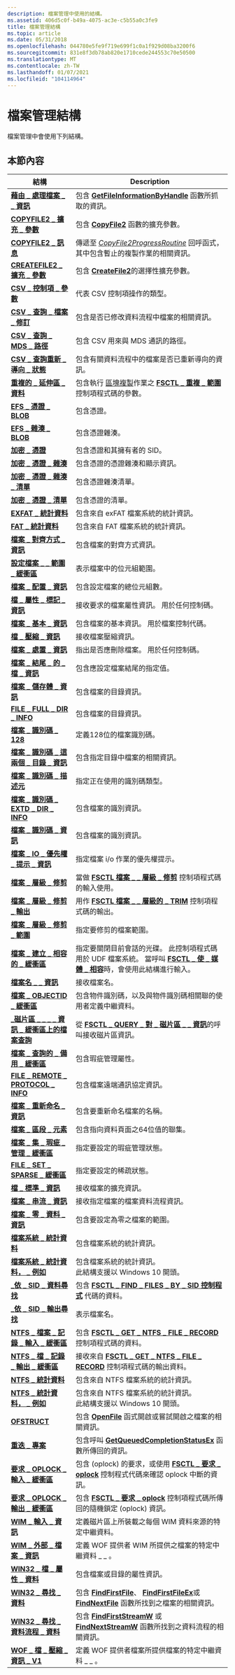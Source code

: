 ```yaml
---
description: 檔案管理中使用的結構。
ms.assetid: 406d5c0f-b49a-4075-ac3e-c5b55a0c3fe9
title: 檔案管理結構
ms.topic: article
ms.date: 05/31/2018
ms.openlocfilehash: 044780e5fe9f719e699f1c0a1f929d08ba3200f6
ms.sourcegitcommit: 831e8f3db78ab820e1710cede244553c70e50500
ms.translationtype: MT
ms.contentlocale: zh-TW
ms.lasthandoff: 01/07/2021
ms.locfileid: "104114964"
---
```

# <a name="file-management-structures"></a>檔案管理結構

檔案管理中會使用下列結構。

## <a name="in-this-section"></a>本節內容



| 結構                                                                                         | Description                                                                                                                                                                                                                          |
|---------------------------------------------------------------------------------------------------|--------------------------------------------------------------------------------------------------------------------------------------------------------------------------------------------------------------------------------------|
| [**藉由 \_ 處理檔案 \_ \_ 資訊**](/windows/desktop/api/FileAPI/ns-fileapi-by_handle_file_information)<br/>                | 包含 [**GetFileInformationByHandle**](/windows/desktop/api/FileAPI/nf-fileapi-getfileinformationbyhandle) 函數所抓取的資訊。<br/>                                                                                                        |
| [**COPYFILE2 \_ 擴充 \_ 參數**](/windows/desktop/api/WinBase/ns-winbase-copyfile2_extended_parameters)<br/>               | 包含 [**CopyFile2**](/windows/desktop/api/WinBase/nf-winbase-copyfile2) 函數的擴充參數。<br/>                                                                                                                                             |
| [**COPYFILE2 \_ 訊息**](/windows/desktop/api/WinBase/ns-winbase-copyfile2_message)<br/>                                        | 傳遞至 [*CopyFile2ProgressRoutine*](/windows/desktop/api/WinBase/nc-winbase-pcopyfile2_progress_routine) 回呼函式，其中包含暫止的複製作業的相關資訊。<br/>                                                                               |
| [**CREATEFILE2 \_ 擴充 \_ 參數**](/windows/desktop/api/FileAPI/ns-fileapi-createfile2_extended_parameters)<br/>           | 包含 [**CreateFile2**](/windows/desktop/api/FileAPI/nf-fileapi-createfile2)的選擇性擴充參數。<br/>                                                                                                                                             |
| [**CSV \_ 控制項 \_ 參數**](/windows/desktop/api/WinIoCtl/ns-winioctl-csv_control_param)<br/>                                       | 代表 CSV 控制項操作的類型。<br/>                                                                                                                                                                               |
| [**CSV \_ 查詢 \_ 檔案 \_ 修訂**](/windows/desktop/api/WinIoCtl/ns-winioctl-csv_query_file_revision)<br/>                          | 包含是否已修改資料流程中檔案的相關資訊。<br/>                                                                                                                                                  |
| [**CSV \_ 查詢 \_ MDS \_ 路徑**](/windows/desktop/api/WinIoCtl/ns-winioctl-csv_query_mds_path)<br/>                                    | 包含 CSV 用來與 MDS 通訊的路徑。<br/>                                                                                                                                                          |
| [**CSV \_ 查詢重新 \_ 導向 \_ 狀態**](/windows/desktop/api/WinIoCtl/ns-winioctl-csv_query_redirect_state)<br/>                        | 包含有關資料流程中的檔案是否已重新導向的資訊。<br/>                                                                                                                                                |
| [**重複的 \_ 延伸區 \_ 資料**](/windows/desktop/api/WinIoCtl/ns-winioctl-duplicate_extents_data)<br/>                             | 包含執行 [區塊複製](block-cloning.md)作業之 [**FSCTL \_ 重複 \_ 範圍**](/windows/win32/api/winioctl/ni-winioctl-fsctl_duplicate_extents_to_file)控制項程式碼的參數。<br/>                                             |
| [**EFS \_ 憑證 \_ BLOB**](/windows/win32/api/winefs/ns-winefs-efs_certificate_blob)<br/>                             | 包含憑證。<br/>                                                                                                                                                                                                   |
| [**EFS \_ 雜湊 \_ BLOB**](/windows/desktop/api/Winefs/ns-winefs-efs_hash_blob)<br/>                                           | 包含憑證雜湊。<br/>                                                                                                                                                                                              |
| [**加密 \_ 憑證**](/windows/desktop/api/Winefs/ns-winefs-encryption_certificate)<br/>                          | 包含憑證和其擁有者的 SID。<br/>                                                                                                                                                                          |
| [**加密 \_ 憑證 \_ 雜湊**](/windows/desktop/api/WinEfs/ns-winefs-encryption_certificate_hash)<br/>               | 包含憑證的憑證雜湊和顯示資訊。<br/>                                                                                                                                                  |
| [**加密 \_ 憑證 \_ 雜湊 \_ 清單**](/windows/desktop/api/WinEfs/ns-winefs-encryption_certificate_hash_list)<br/>    | 包含憑證雜湊清單。<br/>                                                                                                                                                                                    |
| [**加密 \_ 憑證 \_ 清單**](/windows/desktop/api/WinEfs/ns-winefs-encryption_certificate_list)<br/>               | 包含憑證的清單。<br/>                                                                                                                                                                                          |
| [**EXFAT \_ 統計資料**](/windows/desktop/api/WinIoCtl/ns-winioctl-exfat_statistics)<br/>                                          | 包含來自 exFAT 檔案系統的統計資訊。<br/>                                                                                                                                                              |
| [**FAT \_ 統計資料**](/windows/desktop/api/WinIoCtl/ns-winioctl-fat_statistics)<br/>                                          | 包含來自 FAT 檔案系統的統計資訊。<br/>                                                                                                                                                                |
| [**檔案 \_ 對齊方式 \_ 資訊**](/windows/desktop/api/WinBase/ns-winbase-file_alignment_info)<br/>                                   | 包含檔案的對齊方式資訊。<br/>                                                                                                                                                                                |
| [**設定檔案 \_ \_ 範圍 \_ 緩衝區**](/windows/desktop/api/WinIoCtl/ns-winioctl-file_allocated_range_buffer)<br/>              | 表示檔案中的位元組範圍。<br/>                                                                                                                                                                                     |
| [**檔案 \_ 配置 \_ 資訊**](/windows/desktop/api/WinBase/ns-winbase-file_allocation_info)<br/>                                 | 包含設定檔案的總位元組數。<br/>                                                                                                                                                   |
| [**檔 \_ 屬性 \_ 標記 \_ 資訊**](/windows/desktop/api/WinBase/ns-winbase-file_attribute_tag_info)<br/>                          | 接收要求的檔案屬性資訊。 用於任何控制碼。<br/>                                                                                                                                                  |
| [**檔案 \_ 基本 \_ 資訊**](/windows/desktop/api/WinBase/ns-winbase-file_basic_info)<br/>                                           | 包含檔案的基本資訊。 用於檔案控制代碼。<br/>                                                                                                                                                         |
| [**檔 \_ 壓縮 \_ 資訊**](/windows/desktop/api/WinBase/ns-winbase-file_compression_info)<br/>                               | 接收檔案壓縮資訊。<br/>                                                                                                                                                                                    |
| [**檔案 \_ 處置 \_ 資訊**](/windows/desktop/api/WinBase/ns-winbase-file_disposition_info)<br/>                               | 指出是否應刪除檔案。 用於任何控制碼。<br/>                                                                                                                                                         |
| [**檔案 \_ 結尾 \_ 的 \_ 檔 \_ 資訊**](/windows/desktop/api/WinBase/ns-winbase-file_end_of_file_info)<br/>                             | 包含應設定檔案結尾的指定值。 <br/>                                                                                                                                                 |
| [**檔案 \_ 儲存體 \_ 資訊**](/windows/desktop/api/WinBase/ns-winbase-file_storage_info)<br/>                                       | 包含檔案的目錄資訊。<br/>                                                                                                                                                                                |
| [**FILE \_ FULL \_ DIR \_ INFO**](/windows/desktop/api/WinBase/ns-winbase-file_full_dir_info)<br/>                                    | 包含檔案的目錄資訊。<br/>                                                                                                                                                                                |
| [**檔案 \_ 識別碼 \_ 128**](/windows/win32/api/winnt/ns-winnt-file_id_128)<br/>                                               | 定義128位的檔案識別碼。<br/>                                                                                                                                                                                        |
| [**檔案 \_ 識別碼 \_ 這兩個 \_ 目錄 \_ 資訊**](/windows/desktop/api/WinBase/ns-winbase-file_id_both_dir_info)<br/>                             | 包含指定目錄中檔案的相關資訊。<br/>                                                                                                                                                              |
| [**檔案 \_ 識別碼 \_ 描述元**](/windows/desktop/api/WinBase/ns-winbase-file_id_descriptor)<br/>                                     | 指定正在使用的識別碼類型。<br/>                                                                                                                                                                              |
| [**檔案 \_ 識別碼 \_ EXTD \_ DIR \_ INFO**](/windows/desktop/api/WinBase/ns-winbase-file_id_extd_dir_info)<br/>                             | 包含檔案的識別資訊。<br/>                                                                                                                                                                           |
| [**檔案 \_ 識別碼 \_ 資訊**](/windows/desktop/api/WinBase/ns-winbase-file_id_info)<br/>                                                 | 包含檔案的識別資訊。<br/>                                                                                                                                                                           |
| [**檔案 \_ IO \_ 優先權 \_ 提示 \_ 資訊**](/windows/desktop/api/WinBase/ns-winbase-file_io_priority_hint_info)<br/>                   | 指定檔案 i/o 作業的優先權提示。<br/>                                                                                                                                                                     |
| [**檔案 \_ 層級 \_ 修剪**](/windows/desktop/api/WinIoCtl/ns-winioctl-file_level_trim)<br/>                                           | 當做 [**FSCTL 檔案 \_ \_ 層級 \_ 修剪**](/windows/win32/api/winioctl/ni-winioctl-fsctl_file_level_trim) 控制項程式碼的輸入使用。<br/>                                                                                                                              |
| [**檔案 \_ 層級 \_ 修剪 \_ 輸出**](/windows/desktop/api/WinIoCtl/ns-winioctl-file_level_trim_output)<br/>                            | 用作 [**FSCTL 檔案 \_ \_ 層級的 \_ TRIM**](/windows/win32/api/winioctl/ni-winioctl-fsctl_file_level_trim) 控制項程式碼的輸出。<br/>                                                                                                                             |
| [**檔案 \_ 層級 \_ 修剪 \_ 範圍**](/windows/desktop/api/WinIoCtl/ns-winioctl-file_level_trim_range)<br/>                              | 指定要修剪的檔案範圍。<br/>                                                                                                                                                                        |
| [**檔案 \_ 建立 \_ 相容的 \_ 緩衝區**](/windows/desktop/api/WinIoCtl/ns-winioctl-file_make_compatible_buffer)<br/>                  | 指定要關閉目前會話的光碟。 此控制項程式碼用於 UDF 檔案系統。 當呼叫 [**FSCTL \_ 使 \_ 媒體 \_ 相容**](/windows/win32/api/winioctl/ni-winioctl-fsctl_make_media_compatible)時，會使用此結構進行輸入。<br/> |
| [**檔案名 \_ \_ 資訊**](/windows/desktop/api/WinBase/ns-winbase-file_name_info)<br/>                                             | 接收檔案名。<br/>                                                                                                                                                                                                   |
| [**檔案 \_ OBJECTID \_ 緩衝區**](/windows/desktop/api/WinIoCtl/ns-winioctl-file_objectid_buffer)<br/>                             | 包含物件識別碼，以及與物件識別碼相關聯的使用者定義中繼資料。<br/>                                                                                                                            |
| [**\_磁片區 \_ \_ \_ \_ 資訊 \_ 緩衝區上的檔案查詢**](/windows/desktop/api/WinIoCtl/ns-winioctl-file_query_on_disk_vol_info_buffer)<br/> | 從 [**FSCTL \_ QUERY \_ 對 \_ 磁片區 \_ \_ 資訊**](/windows/win32/api/winioctl/ni-winioctl-fsctl_query_on_disk_volume_info)的呼叫接收磁片區資訊。<br/>                                                                                           |
| [**檔案 \_ 查詢的 \_ 備用 \_ 緩衝區**](/windows/desktop/api/WinIoCtl/ns-winioctl-file_query_sparing_buffer)<br/>                      | 包含瑕疵管理屬性。<br/>                                                                                                                                                                                    |
| [**FILE \_ REMOTE \_ PROTOCOL \_ INFO**](/windows/desktop/api/WinBase/ns-winbase-file_remote_protocol_info)<br/>               | 包含檔案遠端通訊協定資訊。<br/>                                                                                                                                                                                |
| [**檔案 \_ 重新命名 \_ 資訊**](/windows/desktop/api/WinBase/ns-winbase-file_rename_info)<br/>                                         | 包含要重新命名檔案的名稱。<br/>                                                                                                                                                                    |
| [**檔案 \_ 區段 \_ 元素**](/windows/desktop/api/WinNT/ns-winnt-_file_segment_element)<br/>                                 | 包含指向資料頁面之64位值的聯集。<br/>                                                                                                                                                         |
| [**檔案 \_ 集 \_ 瑕疵 \_ 管理 \_ 緩衝區**](/windows/desktop/api/WinIoCtl/ns-winioctl-file_set_defect_mgmt_buffer)<br/>                 | 指定要設定的瑕疵管理狀態。<br/>                                                                                                                                                                          |
| [**FILE \_ SET \_ SPARSE \_ 緩衝區**](/windows/desktop/api/WinIoCtl/ns-winioctl-file_set_sparse_buffer)<br/>                            | 指定要設定的稀疏狀態。<br/>                                                                                                                                                                                     |
| [**檔 \_ 標準 \_ 資訊**](/windows/desktop/api/WinBase/ns-winbase-file_standard_info)<br/>                                     | 接收檔案的擴充資訊。<br/>                                                                                                                                                                               |
| [**檔案 \_ 串流 \_ 資訊**](/windows/desktop/api/WinBase/ns-winbase-file_stream_info)<br/>                                         | 接收指定檔案的檔案資料流程資訊。<br/>                                                                                                                                                                  |
| [**檔案 \_ 零 \_ 資料 \_ 資訊**](/windows/desktop/api/WinIoCtl/ns-winioctl-file_zero_data_information)<br/>                | 包含要設定為零之檔案的範圍。 <br/>                                                                                                                                                                              |
| [**檔案系統 \_ 統計資料**](/windows/desktop/api/WinIoCtl/ns-winioctl-filesystem_statistics)<br/>                                | 包含檔案系統的統計資訊。<br/>                                                                                                                                                                    |
| [**檔案系統 \_ 統計資料， \_ 例如**](/windows/desktop/api/WinIoCtl/ns-winioctl-filesystem_statistics_ex)<br/>                         | 包含檔案系統的統計資訊。<br/> 此結構支援以 Windows 10 開頭。<br/>                                                                                                     |
| [**\_依 \_ SID \_ 資料尋找**](/windows/desktop/api/WinIoCtl/ns-winioctl-find_by_sid_data)<br/>                                        | 包含 [**FSCTL \_ FIND \_ FILES \_ BY \_ SID 控制程式**](/windows/win32/api/winioctl/ni-winioctl-fsctl_find_files_by_sid) 代碼的資料。<br/>                                                                                                                        |
| [**\_依 \_ SID \_ 輸出尋找**](/windows/desktop/api/WinIoCtl/ns-winioctl-find_by_sid_output)<br/>                                    | 表示檔案名。<br/>                                                                                                                                                                                                   |
| [**NTFS \_ 檔案 \_ 記錄 \_ 輸入 \_ 緩衝區**](/windows/desktop/api/WinIoCtl/ns-winioctl-ntfs_file_record_input_buffer)<br/>         | 包含 [**FSCTL \_ GET \_ NTFS \_ FILE \_ RECORD**](/windows/win32/api/winioctl/ni-winioctl-fsctl_get_ntfs_file_record) 控制項程式碼的資料。<br/>                                                                                                                  |
| [**NTFS \_ 檔 \_ 記錄 \_ 輸出 \_ 緩衝區**](/windows/desktop/api/WinIoCtl/ns-winioctl-ntfs_file_record_output_buffer)<br/>       | 接收來自 [**FSCTL \_ GET \_ NTFS \_ FILE \_ RECORD**](/windows/win32/api/winioctl/ni-winioctl-fsctl_get_ntfs_file_record) 控制項程式碼的輸出資料。<br/>                                                                                                          |
| [**NTFS \_ 統計資料**](/windows/desktop/api/WinIoCtl/ns-winioctl-ntfs_statistics)<br/>                                        | 包含來自 NTFS 檔案系統的統計資訊。<br/>                                                                                                                                                               |
| [**NTFS \_ 統計資料， \_ 例如**](/windows/desktop/api/WinIoCtl/ns-winioctl-ntfs_statistics_ex)<br/>                                     | 包含來自 NTFS 檔案系統的統計資訊。<br/> 此結構支援以 Windows 10 開頭。<br/>                                                                                                |
| [**OFSTRUCT**](/windows/desktop/api/WinBase/ns-winbase-ofstruct)<br/>                                                       | 包含 [**OpenFile**](/windows/desktop/api/WinBase/nf-winbase-openfile) 函式開啟或嘗試開啟之檔案的相關資訊。<br/>                                                                                                             |
| [**重迭 \_ 專案**](/windows/desktop/api/MinWinBase/ns-minwinbase-overlapped_entry)<br/>                                          | 包含呼叫 [**GetQueuedCompletionStatusEx**](getqueuedcompletionstatusex-func.md) 函數所傳回的資訊。<br/>                                                                                      |
| [**要求 \_ OPLOCK \_ 輸入 \_ 緩衝區**](/windows/desktop/api/WinIoCtl/ns-winioctl-request_oplock_input_buffer)<br/>                  | 包含 (oplock) 的要求，或使用 [**FSCTL \_ 要求 \_ oplock**](/windows/win32/api/winioctl/ni-winioctl-fsctl_request_oplock) 控制程式代碼來確認 oplock 中斷的資訊。<br/>                                        |
| [**要求 \_ OPLOCK \_ 輸出 \_ 緩衝區**](/windows/desktop/api/WinIoCtl/ns-winioctl-request_oplock_output_buffer)<br/>                | 包含 [**FSCTL \_ 要求 \_ oplock**](/windows/win32/api/winioctl/ni-winioctl-fsctl_request_oplock) 控制項程式碼所傳回的隨機鎖定 (oplock) 資訊。<br/>                                                                                 |
| [**WIM \_ 輸入 \_ 資訊**](/windows/desktop/api/wofapi/ns-wofapi-wim_entry_info)<br/>                                             | 定義磁片區上所裝載之每個 WIM 資料來源的特定中繼資料。<br/>                                                                                                                                                     |
| [**WIM \_ 外部 \_ 檔案 \_ 資訊**](/windows/desktop/api/wofapi/ns-wofapi-wim_external_file_info)<br/>                            | 定義 WOF 提供者 WIM 所提供之檔案的特定中繼資料 \_ \_ 。<br/>                                                                                                                                                        |
| [**WIN32 \_ 檔 \_ 屬性 \_ 資料**](/windows/desktop/api/fileapi/ns-fileapi-win32_file_attribute_data)<br/>                  | 包含檔案或目錄的屬性資訊。<br/>                                                                                                                                                                   |
| [**WIN32 \_ 尋找 \_ 資料**](/windows/desktop/api/MinWinBase/ns-minwinbase-win32_find_dataa)<br/>                                       | 包含 [**FindFirstFile**](/windows/desktop/api/FileAPI/nf-fileapi-findfirstfilea)、 [**FindFirstFileEx**](/windows/desktop/api/FileAPI/nf-fileapi-findfirstfileexa)或 [**FindNextFile**](/windows/desktop/api/FileAPI/nf-fileapi-findnextfilea) 函數所找到之檔案的相關資訊。<br/>                            |
| [**WIN32 \_ 尋找 \_ 資料流程 \_ 資料**](/windows/desktop/api/fileapi/ns-fileapi-win32_find_stream_data)<br/>                        | 包含 [**FindFirstStreamW**](/windows/desktop/api/fileapi/nf-fileapi-findfirststreamw) 或 [**FindNextStreamW**](/windows/desktop/api/fileapi/nf-fileapi-findnextstreamw) 函數所找到之資料流程的相關資訊。<br/>                                                                   |
| [**WOF \_ 檔 \_ 壓縮 \_ 資訊 \_ V1**](/windows/desktop/api/wofapi/ns-wofapi-wof_file_compression_info_v1)<br/>               | 定義 WOF 提供者檔案所提供檔案的特定中繼資料 \_ \_ 。<br/>                                                                                                                                                       |



 

 

